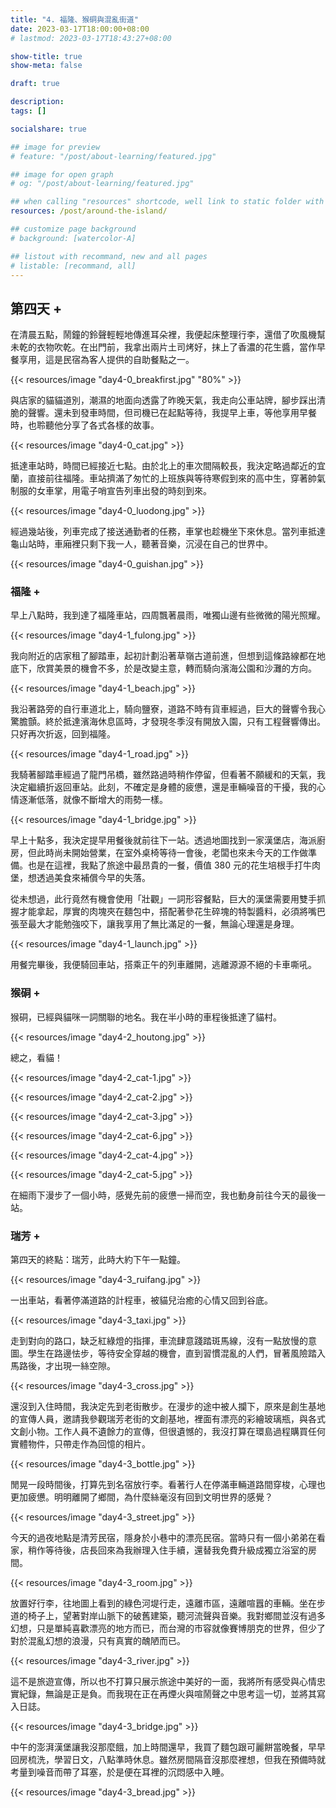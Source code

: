 ```yaml
---
title: "4. 福隆、猴硐與混亂街道"
date: 2023-03-17T18:00:00+08:00
# lastmod: 2023-03-17T18:43:27+08:00

show-title: true
show-meta: false

draft: true

description:
tags: []

socialshare: true

## image for preview
# feature: "/post/about-learning/featured.jpg"

## image for open graph
# og: "/post/about-learning/featured.jpg"

## when calling "resources" shortcode, well link to static folder with this path 
resources: /post/around-the-island/

## customize page background
# background: [watercolor-A] 

## listout with recommand, new and all pages
# listable: [recommand, all]
---
```


<!-- &nbsp; -->

<!-- [text]({ ref "relpath" })。 -->

## 第四天 +

在清晨五點，鬧鐘的鈴聲輕輕地傳進耳朵裡，我便起床整理行李，還借了吹風機幫未乾的衣物吹乾。在出門前，我拿出兩片土司烤好，抹上了香濃的花生醬，當作早餐享用，這是民宿為客人提供的自助餐點之一。

<!--more-->

{{< resources/image "day4-0_breakfirst.jpg" "80%"  >}}

與店家的貓貓道別，潮濕的地面向透露了昨晚天氣，我走向公車站牌，腳步踩出清脆的聲響。還未到發車時間，但司機已在起點等待，我提早上車，等他享用早餐時，也聆聽他分享了各式各樣的故事。

{{< resources/image "day4-0_cat.jpg"  >}}

抵達車站時，時間已經接近七點。由於北上的車次間隔較長，我決定略過鄰近的宜蘭，直接前往福隆。車站擠滿了匆忙的上班族與等待寒假到來的高中生，穿著帥氣制服的女車掌，用電子哨宣告列車出發的時刻到來。

{{< resources/image "day4-0_luodong.jpg"  >}}

經過幾站後，列車完成了接送通勤者的任務，車掌也趁機坐下來休息。當列車抵達龜山站時，車廂裡只剩下我一人，聽著音樂，沉浸在自己的世界中。

{{< resources/image "day4-0_guishan.jpg"  >}}

### 福隆 +

早上八點時，我到達了福隆車站，四周飄著晨雨，唯獨山邊有些微微的陽光照耀。

{{< resources/image "day4-1_fulong.jpg"  >}}

我向附近的店家租了腳踏車，起初計劃沿著草嶺古道前進，但想到這條路線都在地底下，欣賞美景的機會不多，於是改變主意，轉而騎向濱海公園和沙灘的方向。

{{< resources/image "day4-1_beach.jpg"  >}}

我沿著路旁的自行車道北上，騎向鹽寮，道路不時有貨車經過，巨大的聲響令我心驚膽顫。終於抵達濱海休息區時，才發現冬季沒有開放入園，只有工程聲響傳出。只好再次折返，回到福隆。

{{< resources/image "day4-1_road.jpg"  >}}

我騎著腳踏車經過了龍門吊橋，雖然路過時稍作停留，但看著不願緩和的天氣，我決定繼續折返回車站。此刻，不確定是身體的疲憊，還是車輛噪音的干擾，我的心情逐漸低落，就像不斷增大的雨勢一樣。

{{< resources/image "day4-1_bridge.jpg"  >}}

早上十點多，我決定提早用餐後就前往下一站。透過地圖找到一家漢堡店，海派廚房，但此時尚未開始營業，在室外桌椅等待一會後，老闆也來未今天的工作做準備。也是在這裡，我點了旅途中最昂貴的一餐，價值 380 元的花生培根手打牛肉堡，想透過美食來補償今早的失落。

從未想過，此行竟然有機會使用「壯觀」一詞形容餐點，巨大的漢堡需要用雙手抓握才能拿起，厚實的肉塊夾在麵包中，搭配著參花生碎塊的特製醬料，必須將嘴巴張至最大才能勉強咬下，讓我享用了無比滿足的一餐，無論心理還是身理。

{{< resources/image "day4-1_launch.jpg"  >}}

用餐完畢後，我便騎回車站，搭乘正午的列車離開，逃離源源不絕的卡車嘶吼。

### 猴硐 +

猴硐，已經與貓咪一詞關聯的地名。我在半小時的車程後抵達了貓村。

{{< resources/image "day4-2_houtong.jpg"  >}}

總之，看貓！

{{< resources/image "day4-2_cat-1.jpg"  >}}

{{< resources/image "day4-2_cat-2.jpg"  >}}

{{< resources/image "day4-2_cat-3.jpg"  >}}

{{< resources/image "day4-2_cat-6.jpg"  >}}

{{< resources/image "day4-2_cat-4.jpg"  >}}

{{< resources/image "day4-2_cat-5.jpg"  >}}

在細雨下漫步了一個小時，感覺先前的疲憊一掃而空，我也動身前往今天的最後一站。

### 瑞芳 +

第四天的終點：瑞芳，此時大約下午一點鐘。

{{< resources/image "day4-3_ruifang.jpg"  >}}

一出車站，看著停滿道路的計程車，被貓兒治癒的心情又回到谷底。

{{< resources/image "day4-3_taxi.jpg"  >}}

走到對向的路口，缺乏紅綠燈的指揮，車流肆意踐踏斑馬線，沒有一點放慢的意圖。學生在路邊怯步，等待安全穿越的機會，直到習慣混亂的人們，冒著風險踏入馬路後，才出現一絲空隙。

{{< resources/image "day4-3_cross.jpg"  >}}

還沒到入住時間，我決定先到老街散步。在漫步的途中被人攔下，原來是創生基地的宣傳人員，邀請我參觀瑞芳老街的文創基地，裡面有漂亮的彩繪玻璃瓶，與各式文創小物。工作人員不遺餘力的宣傳，但很遺憾的，我沒打算在環島過程購買任何實體物件，只帶走作為回憶的相片。

{{< resources/image "day4-3_bottle.jpg"  >}}

閒晃一段時間後，打算先到名宿放行李。看著行人在停滿車輛道路間穿梭，心理也更加疲憊。明明離開了鄉間，為什麼絲毫沒有回到文明世界的感覺？

{{< resources/image "day4-3_street.jpg"  >}}

今天的過夜地點是清芳民宿，隱身於小巷中的漂亮民宿。當時只有一個小弟弟在看家，稍作等待後，店長回來為我辦理入住手續，還替我免費升級成獨立浴室的房間。

{{< resources/image "day4-3_room.jpg"  >}}

放置好行李，往地圖上看到的綠色河堤行走，遠離市區，遠離喧囂的車輛。坐在步道的椅子上，望著對岸山脈下的破舊建築，聽河流聲與音樂。我對鄉間並沒有過多幻想，只是單純喜歡漂亮的地方而已，而台灣的市容就像賽博朋克的世界，但少了對於混亂幻想的浪漫，只有真實的醜陋而已。

{{< resources/image "day4-3_river.jpg"  >}}

這不是旅遊宣傳，所以也不打算只展示旅途中美好的一面，我將所有感受與心情忠實紀錄，無論是正是負。而我現在正在再煙火與喧鬧聲之中思考這一切，並將其寫入日誌。

{{< resources/image "day4-3_bridge.jpg"  >}}

中午的澎湃漢堡讓我沒那麼餓，加上時間還早，我買了麵包跟可麗餅當晚餐，早早回房梳洗，學習日文，八點準時休息。雖然房間隔音沒那麼裡想，但我在預備時就考量到噪音而帶了耳塞，於是便在耳裡的沉悶感中入睡。

{{< resources/image "day4-3_bread.jpg"  >}}

